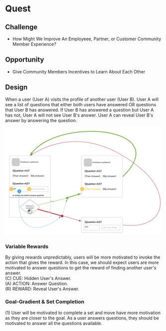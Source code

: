 # Quest
## Challenge
- How Might We Improve An Employeee, Partner, or Customer Community Member Experience?
## Opportunity
- Give Community Members Incentives to Learn About Each Other
## Design
When a user (User A) visits the profile of another user (User B). User A will see a list of questions that either both users have answered OR questions that User B has answered. If User B has answered a question but User A has not, User A will not see User B's answer. User A can reveal User B's answer by answering the question.

![Behavior Design](diagrams/behavior-design.svg)

### Variable Rewards
By giving rewards unpredictably, users will be more motivated to invoke the action that gives the reward. In this case, we should expect users are more motivated to answer questions to get the reward of finding another user's answer.  
(C) CUE: Hidden User's Answer.  
(A) ACTION: Answer Question.  
(R) REWARD: Reveal User's Answer. 

### Goal-Gradient & Set Completion
(1) User will be motivated to complete a set and move have more motivation as they are closer to the goal. As a user answers questions, they should be motivated to answer all the questions available.
